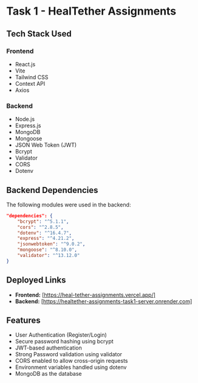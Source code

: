 # Task 1 - HealTether Assignments

## Tech Stack Used

### Frontend
- React.js
- Vite
- Tailwind CSS
- Context API
- Axios

### Backend
- Node.js
- Express.js
- MongoDB
- Mongoose
- JSON Web Token (JWT)
- Bcrypt
- Validator
- CORS
- Dotenv

## Backend Dependencies
The following modules were used in the backend:

```json
"dependencies": {
    "bcrypt": "^5.1.1",
    "cors": "^2.8.5",
    "dotenv": "^16.4.7",
    "express": "^4.21.2",
    "jsonwebtoken": "^9.0.2",
    "mongoose": "^8.10.0",
    "validator": "^13.12.0"
}
```

## Deployed Links
- **Frontend:** [https://heal-tether-assignments.vercel.app/]
- **Backend:** [https://healtether-assignments-task1-server.onrender.com]

## Features
- User Authentication (Register/Login)
- Secure password hashing using bcrypt
- JWT-based authentication
- Strong Password validation using validator
- CORS enabled to allow cross-origin requests
- Environment variables handled using dotenv
- MongoDB as the database


